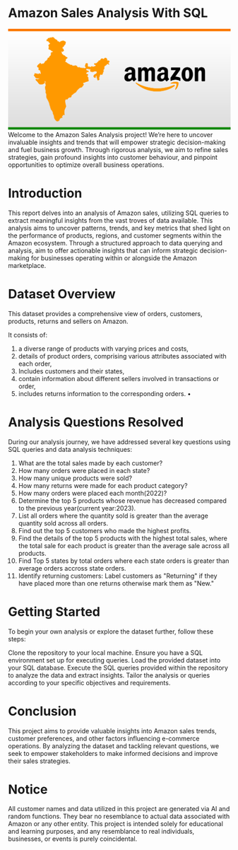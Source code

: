 # Amazon Sales Analysis With SQL
![Banner](https://github.com/LaxmiYathalam/Amazon_Sales_Analysis/blob/main/amazon_India_Image.png)
Welcome to the Amazon Sales Analysis project! We’re here to uncover invaluable insights and trends that will empower strategic decision-making and fuel business growth. Through rigorous analysis, we aim to refine sales strategies, gain profound insights into customer behaviour, and pinpoint opportunities to optimize overall business operations.

# Introduction
This report delves into an analysis of Amazon sales, utilizing SQL queries to extract meaningful insights from the vast troves of data available. This analysis aims to uncover patterns, trends, and key metrics that shed light on the performance of products, regions, and customer segments within the Amazon ecosystem. Through a structured approach to data querying and analysis, aim to offer actionable insights that can inform strategic decision-making for businesses operating within or alongside the Amazon marketplace.


# Dataset Overview
This dataset provides a comprehensive view of orders, customers, products, returns and sellers on Amazon. 

It consists of:
1.  a diverse range of products with varying prices and costs,
2.  details of product orders, comprising various attributes associated with each order,
3.  Includes customers and their states,
4. contain information about different sellers involved in transactions or order,
5.	includes returns information to the corresponding orders.	•	

# Analysis Questions Resolved
During our analysis journey, we have addressed several key questions using SQL queries and data analysis techniques:
1. What are the total sales made by each customer?
2. How many orders were placed in each state?
3. How many unique products were sold?
4. How many returns were made for each product category?
5. How many orders were placed each month(2022)?
6. Determine the top 5 products whose revenue has decreased compared to the previous year(current year:2023).
7. List all orders where the quantity sold is greater than the average quantity sold across all orders.
8. Find out the top 5 customers who made the highest profits.
9. Find the details of the top 5 products with the highest total sales, where the total sale for each product is greater than the average sale across all products.
10. Find Top 5 states by total orders where each state orders is greater than average orders accross state orders.
11. Identify returning customers: Label customers as "Returning" if they have placed more than one returns otherwise mark them as "New."

# Getting Started
To begin your own analysis or explore the dataset further, follow these steps:

Clone the repository to your local machine.
Ensure you have a SQL environment set up for executing queries.
Load the provided dataset into your SQL database.
Execute the SQL queries provided within the repository to analyze the data and extract insights.
Tailor the analysis or queries according to your specific objectives and requirements.

# Conclusion
This project aims to provide valuable insights into Amazon sales trends, customer preferences, and other factors influencing e-commerce operations. By analyzing the dataset and tackling relevant questions, we seek to empower stakeholders to make informed decisions and improve their sales strategies.

# Notice
All customer names and data utilized in this project are generated via AI and random functions. They bear no resemblance to actual data associated with Amazon or any other entity. This project is intended solely for educational and learning purposes, and any resemblance to real individuals, businesses, or events is purely coincidental.

